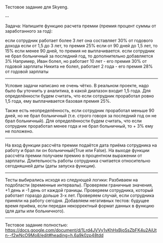 Тестовое задание для Skyeng.


--

Задача: Напишите функцию расчета премии (премия процент суммы от заработанного за год):

если сотрудник работает более 3 лет она составляет 30% от годового дохода
если от 1,5 до 3 лет, то премия 25%
если от 90 дней до 1,5 лет, то 15%
если менее 90 дней, то премия не выплачивается.
если сотрудник не брал больничный за последний год, то дополнительно добавляется 3%
Например, Иван болел, но работает 10 лет - его премия 30% от годовой зарплаты
Никита не болел, работает 2 года - его премия 28% от годовой зарплаты

---

Условие задачи написано не очень чётко.
В реальном проекте, надо было бы уточнить у аналитика, в какой диапазон входит 1,5 года.
Для определённости будем считать, что если сотрудник проработал ровно 1,5 года, ему выплачивается базовая премия 25%.

Также есть неопределённость, если сотрудник проработал меньше 90 дней, но не брал больничный
 (т.е. строго говоря за последний год он не брал больничный).
Для определённости будем считать, что если сотрудник проработал менее года и не брал больничный, то + 3% ему не положено.

---

На вход функции рассчёта премии подаётся дата приёма сотрудника на работу и брал ли он больничный(True или False).
На выходе функции рассчёта премии  получаем премию в процентном выражении от зарплаты.
Длительность работы сотрудника считается относительно сегодняшней даты (даты запуска функции).

---

Тесты выбирались исходя из следующей логики:
Разбиваем на подобласти (временные интервалы).
Проверяем граничные значения, +1 день и -1 день от каждой границы.
Проверяем сотрудника, который работает гораздо дольше 3-х лет.
Проверяем случай, если сотрудника приняли на работу сегодня.
Добавляем негативных тестов: будущее время приёма, если передан некорректный формат данных в функцию (для даты или больничного).

----
Тестовое задание полностью: https://docs.google.com/document/d/1Lrd4JVVy1vKhHxBjoSsZbFK4u2AiUtn--f2wNcO9Mo8/edit#heading=h.6a9k0zp48tdd
